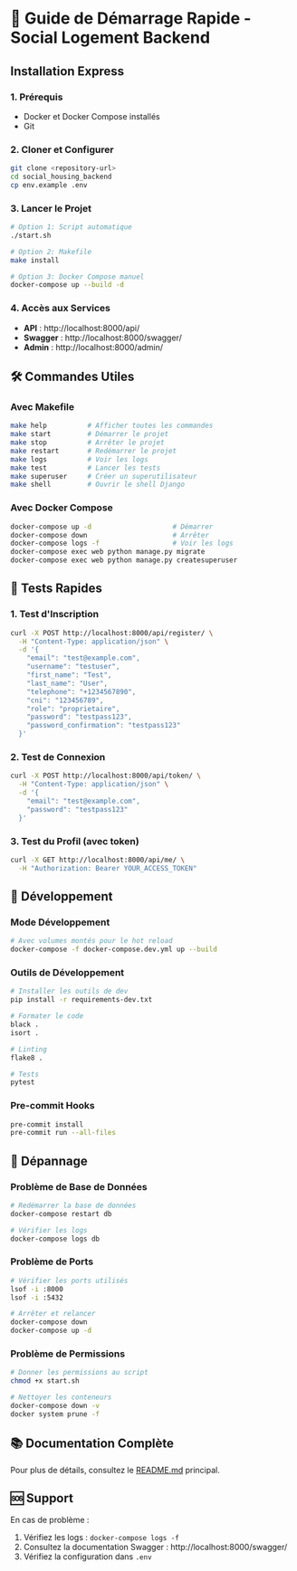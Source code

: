 # 🚀 Guide de Démarrage Rapide - Social Logement Backend

## Installation Express

### 1. Prérequis
- Docker et Docker Compose installés
- Git

### 2. Cloner et Configurer
```bash
git clone <repository-url>
cd social_housing_backend
cp env.example .env
```

### 3. Lancer le Projet
```bash
# Option 1: Script automatique
./start.sh

# Option 2: Makefile
make install

# Option 3: Docker Compose manuel
docker-compose up --build -d
```

### 4. Accès aux Services
- **API** : http://localhost:8000/api/
- **Swagger** : http://localhost:8000/swagger/
- **Admin** : http://localhost:8000/admin/

## 🛠️ Commandes Utiles

### Avec Makefile
```bash
make help          # Afficher toutes les commandes
make start         # Démarrer le projet
make stop          # Arrêter le projet
make restart       # Redémarrer le projet
make logs          # Voir les logs
make test          # Lancer les tests
make superuser     # Créer un superutilisateur
make shell         # Ouvrir le shell Django
```

### Avec Docker Compose
```bash
docker-compose up -d                    # Démarrer
docker-compose down                     # Arrêter
docker-compose logs -f                  # Voir les logs
docker-compose exec web python manage.py migrate
docker-compose exec web python manage.py createsuperuser
```

## 📝 Tests Rapides

### 1. Test d'Inscription
```bash
curl -X POST http://localhost:8000/api/register/ \
  -H "Content-Type: application/json" \
  -d '{
    "email": "test@example.com",
    "username": "testuser",
    "first_name": "Test",
    "last_name": "User",
    "telephone": "+1234567890",
    "cni": "123456789",
    "role": "proprietaire",
    "password": "testpass123",
    "password_confirmation": "testpass123"
  }'
```

### 2. Test de Connexion
```bash
curl -X POST http://localhost:8000/api/token/ \
  -H "Content-Type: application/json" \
  -d '{
    "email": "test@example.com",
    "password": "testpass123"
  }'
```

### 3. Test du Profil (avec token)
```bash
curl -X GET http://localhost:8000/api/me/ \
  -H "Authorization: Bearer YOUR_ACCESS_TOKEN"
```

## 🔧 Développement

### Mode Développement
```bash
# Avec volumes montés pour le hot reload
docker-compose -f docker-compose.dev.yml up --build
```

### Outils de Développement
```bash
# Installer les outils de dev
pip install -r requirements-dev.txt

# Formater le code
black .
isort .

# Linting
flake8 .

# Tests
pytest
```

### Pre-commit Hooks
```bash
pre-commit install
pre-commit run --all-files
```

## 🐛 Dépannage

### Problème de Base de Données
```bash
# Redémarrer la base de données
docker-compose restart db

# Vérifier les logs
docker-compose logs db
```

### Problème de Ports
```bash
# Vérifier les ports utilisés
lsof -i :8000
lsof -i :5432

# Arrêter et relancer
docker-compose down
docker-compose up -d
```

### Problème de Permissions
```bash
# Donner les permissions au script
chmod +x start.sh

# Nettoyer les conteneurs
docker-compose down -v
docker system prune -f
```

## 📚 Documentation Complète

Pour plus de détails, consultez le [README.md](README.md) principal.

## 🆘 Support

En cas de problème :
1. Vérifiez les logs : `docker-compose logs -f`
2. Consultez la documentation Swagger : http://localhost:8000/swagger/
3. Vérifiez la configuration dans `.env` 